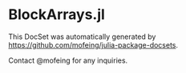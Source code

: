 # BlockArrays.jl

This DocSet was automatically generated by https://github.com/mofeing/julia-package-docsets.

Contact @mofeing for any inquiries.
